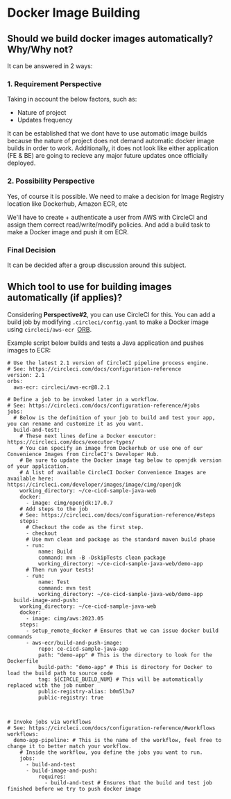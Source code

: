 # Docker Image Building

## Should we build docker images automatically? Why/Why not?
It can be answered in 2 ways:

### 1. Requirement Perspective
Taking in account the below factors, such as:

- Nature of project
- Updates frequency

It can be established that we dont have to use automatic image builds because the nature of project does not demand automatic docker image builds in order to work. Additionally, it does not look like either application (FE & BE) are going to recieve any major future updates once officially deployed.

### 2. Possibility Perspective
Yes, of course it is possible. We need to make a decision for Image Registry location like Dockerhub, Amazon ECR, etc

We'll have to create + authenticate a user from AWS with CircleCI and assign them correct read/write/modify policies. And add a build task to make a Docker image and push it om ECR.


### Final Decision
It can be decided after a group discussion around this subject.

## Which tool to use for building images automatically (if applies)?
Considering **Perspective#2**, you can use CircleCI for this. You can add a build job by modifying `.circleci/config.yaml` to make a Docker image using `circleci/aws-ecr `[ORB](https://circleci.com/developer/orbs/orb/circleci/aws-ecr).

Example script below builds and tests a Java application and pushes images to ECR:

```
# Use the latest 2.1 version of CircleCI pipeline process engine.
# See: https://circleci.com/docs/configuration-reference
version: 2.1
orbs:
  aws-ecr: circleci/aws-ecr@8.2.1

# Define a job to be invoked later in a workflow.
# See: https://circleci.com/docs/configuration-reference/#jobs
jobs:
  # Below is the definition of your job to build and test your app, you can rename and customize it as you want.
  build-and-test:
    # These next lines define a Docker executor: https://circleci.com/docs/executor-types/
    # You can specify an image from Dockerhub or use one of our Convenience Images from CircleCI's Developer Hub.
    # Be sure to update the Docker image tag below to openjdk version of your application.
    # A list of available CircleCI Docker Convenience Images are available here: https://circleci.com/developer/images/image/cimg/openjdk
    working_directory: ~/ce-cicd-sample-java-web
    docker:
      - image: cimg/openjdk:17.0.7
    # Add steps to the job
    # See: https://circleci.com/docs/configuration-reference/#steps
    steps:
      # Checkout the code as the first step.
      - checkout
      # Use mvn clean and package as the standard maven build phase
      - run:
          name: Build
          command: mvn -B -DskipTests clean package
          working_directory: ~/ce-cicd-sample-java-web/demo-app
      # Then run your tests!
      - run:
          name: Test
          command: mvn test
          working_directory: ~/ce-cicd-sample-java-web/demo-app
  build-image-and-push:
    working_directory: ~/ce-cicd-sample-java-web
    docker:
      - image: cimg/aws:2023.05
    steps:
      - setup_remote_docker # Ensures that we can issue docker build commands
      - aws-ecr/build-and-push-image:
          repo: ce-cicd-sample-java-app
          path: "demo-app" # This is the directory to look for the Dockerfile
          build-path: "demo-app" # This is directory for Docker to load the build path to source code
          tag: ${CIRCLE_BUILD_NUM} # This will be automatically replaced with the job number
          public-registry-alias: b0m5l3u7
          public-registry: true
          


# Invoke jobs via workflows
# See: https://circleci.com/docs/configuration-reference/#workflows
workflows:
  demo-app-pipeline: # This is the name of the workflow, feel free to change it to better match your workflow.
    # Inside the workflow, you define the jobs you want to run.
    jobs:
      - build-and-test
      - build-image-and-push:
          requires: 
            - build-and-test # Ensures that the build and test job finished before we try to push docker image

```